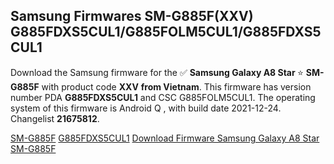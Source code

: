 <h2>Samsung Firmwares SM-G885F(XXV) G885FDXS5CUL1/G885FOLM5CUL1/G885FDXS5CUL1</h2>
Download the Samsung firmware for the ✅ <strong>Samsung Galaxy A8 Star </strong> ⭐ <strong>SM-G885F</strong> with product code <strong>XXV</strong> <strong> from Vietnam</strong>. This firmware has version number PDA <strong>G885FDXS5CUL1</strong> and CSC G885FOLM5CUL1. The operating system of this firmware is Android Q , with build date 2021-12-24. Changelist <strong>21675812</strong>.

[SM-G885F](https://samfirm.shop/samsung/model/SM-G885F)
[G885FDXS5CUL1](https://samfirm.shop/samsung/pda/G885FDXS5CUL1)
[Download Firmware Samsung Galaxy A8 Star SM-G885F](https://samfirm.shop/samsung/firmware/485321)
